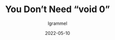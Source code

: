 ---
author: lgrammel
date: 2022-05-10
draft: true
permalink: false
publisher: p42ai
tags:
  - javascript
target_url: https://p42.ai/blog/2022-05-10/you-dont-need-void-0
title: You Don’t Need “void 0”
---